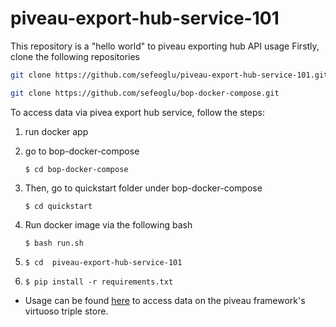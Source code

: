 # piveau-export-hub-service-101
This repository is a "hello world" to piveau exporting hub API usage
Firstly, clone the following repositories

````bash
git clone https://github.com/sefeoglu/piveau-export-hub-service-101.git
````

````bash
git clone https://github.com/sefeoglu/bop-docker-compose.git
````
To access data via pivea export hub service, follow the steps:


1. run docker app
     
2. go to bop-docker-compose
     
     ```$ cd bop-docker-compose```
3. Then, go to quickstart folder under bop-docker-compose
     
     ```$ cd quickstart```
4. Run docker image via the following bash
     
     ```$ bash run.sh```

5. ```$ cd  piveau-export-hub-service-101```

6.  ```$ pip install -r requirements.txt```
     
* Usage can be found [here](https://github.com/sefeoglu/piveau-export-hub-service-101/blob/master/notebooks/Piveau-Hub-Service%20Usage.ipynb) to access data on the piveau framework's virtuoso triple store.
